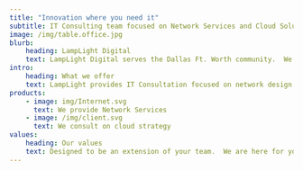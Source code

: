```yaml
---
title: "Innovation where you need it"
subtitle: IT Consulting team focused on Network Services and Cloud Solutions
image: /img/table.office.jpg
blurb:
    heading: LampLight Digital
    text: LampLight Digital serves the Dallas Ft. Worth community.  We started with a simple idea: Innovate with the leanest team possible to pass cost-savings to our customers.  We've delivered and continue to drive innovation with our clients.
intro:
    heading: What we offer
    text: LampLight provides IT Consultation focused on network design and cloud solutions.  We partner with some of the leading Service Providers to deliver based on our clients goals.  We are professional certified Cloud and Network professionals.
products:
    - image: img/Internet.svg
      text: We provide Network Services
    - image: /img/client.svg
      text: We consult on cloud strategy
values:
    heading: Our values
    text: Designed to be an extension of your team.  We are here for you.
---
```

